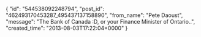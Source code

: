  {
   "id": "544538092248794",
   "post_id": "462493170453287_495437137158890",
   "from_name": "Pete Daoust",
   "message": "The Bank of Canada :D, or your Finance Minister of Ontario..",
   "created_time": "2013-08-03T17:22:04+0000"
 }
